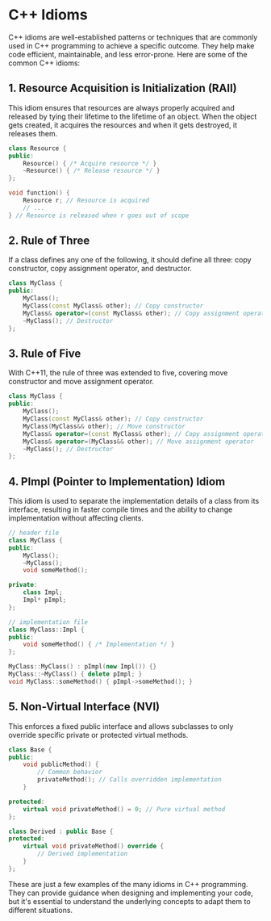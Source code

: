 # C++ Idioms

C++ idioms are well-established patterns or techniques that are commonly used in C++ programming to achieve a specific outcome. They help make code efficient, maintainable, and less error-prone. Here are some of the common C++ idioms:

## 1. Resource Acquisition is Initialization (RAII)

This idiom ensures that resources are always properly acquired and released by tying their lifetime to the lifetime of an object. When the object gets created, it acquires the resources and when it gets destroyed, it releases them.

```cpp
class Resource {
public:
    Resource() { /* Acquire resource */ }
    ~Resource() { /* Release resource */ }
};

void function() {
    Resource r; // Resource is acquired
    // ...
} // Resource is released when r goes out of scope
```

## 2. Rule of Three

If a class defines any one of the following, it should define all three: copy constructor, copy assignment operator, and destructor.

```cpp
class MyClass {
public:
    MyClass();
    MyClass(const MyClass& other); // Copy constructor
    MyClass& operator=(const MyClass& other); // Copy assignment operator
    ~MyClass(); // Destructor
};
```

## 3. Rule of Five

With C++11, the rule of three was extended to five, covering move constructor and move assignment operator.

```cpp
class MyClass {
public:
    MyClass();
    MyClass(const MyClass& other); // Copy constructor
    MyClass(MyClass&& other); // Move constructor
    MyClass& operator=(const MyClass& other); // Copy assignment operator
    MyClass& operator=(MyClass&& other); // Move assignment operator
    ~MyClass(); // Destructor
};
```

## 4. PImpl (Pointer to Implementation) Idiom

This idiom is used to separate the implementation details of a class from its interface, resulting in faster compile times and the ability to change implementation without affecting clients.

```cpp
// header file
class MyClass {
public:
    MyClass();
    ~MyClass();
    void someMethod();

private:
    class Impl;
    Impl* pImpl;
};

// implementation file
class MyClass::Impl {
public:
    void someMethod() { /* Implementation */ }
};

MyClass::MyClass() : pImpl(new Impl()) {}
MyClass::~MyClass() { delete pImpl; }
void MyClass::someMethod() { pImpl->someMethod(); }
```

## 5. Non-Virtual Interface (NVI)

This enforces a fixed public interface and allows subclasses to only override specific private or protected virtual methods.

```cpp
class Base {
public:
    void publicMethod() {
        // Common behavior
        privateMethod(); // Calls overridden implementation
    }

protected:
    virtual void privateMethod() = 0; // Pure virtual method
};

class Derived : public Base {
protected:
    virtual void privateMethod() override {
        // Derived implementation
    }
};
```

These are just a few examples of the many idioms in C++ programming. They can provide guidance when designing and implementing your code, but it's essential to understand the underlying concepts to adapt them to different situations.